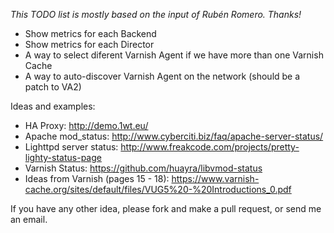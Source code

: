 _This TODO list is mostly based on the input of Rubén Romero. Thanks!_

* Show metrics for each Backend
* Show metrics for each Director
* A way to select diferent Varnish Agent if we have more than one Varnish Cache
* A way to auto-discover Varnish Agent on the network (should be a patch to VA2)

Ideas and examples:
* HA Proxy: http://demo.1wt.eu/
* Apache mod_status: http://www.cyberciti.biz/faq/apache-server-status/
* Lighttpd server status: http://www.freakcode.com/projects/pretty-lighty-status-page
* Varnish Status: https://github.com/huayra/libvmod-status
* Ideas from Varnish (pages 15 - 18): https://www.varnish-cache.org/sites/default/files/VUG5%20-%20Introductions_0.pdf

If you have any other idea, please fork and make a pull request, or send me an email.
